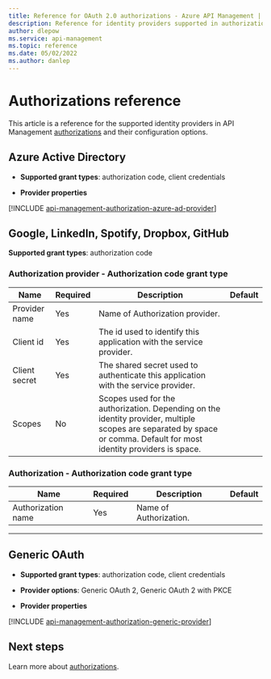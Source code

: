 ```yaml
---
title: Reference for OAuth 2.0 authorizations - Azure API Management | Microsoft Docs
description: Reference for identity providers supported in authorizations in Azure API Management. API Management authorizations manage OAuth 2.0 authorization tokens to APIs.
author: dlepow
ms.service: api-management
ms.topic: reference
ms.date: 05/02/2022
ms.author: danlep
---
```


# Authorizations reference
This article is a reference for the supported identity providers in API Management [authorizations](authorizations-overview.md) and their configuration options.

## Azure Active Directory  

* **Supported grant types**: authorization code, client credentials 

* **Provider properties**

[!INCLUDE [api-management-authorization-azure-ad-provider](../../includes/api-management-authorization-azure-ad-provider.md)]

## Google, LinkedIn, Spotify, Dropbox, GitHub   

**Supported grant types**: authorization code

### Authorization provider - Authorization code grant type
| Name | Required | Description | Default |
|---|---|---|---|
| Provider name | Yes | Name of Authorization provider. | |
| Client id | Yes | The id used to identify this application with the service provider. | |
| Client secret | Yes | The shared secret used to authenticate this application with the service provider. ||
| Scopes | No | Scopes used for the authorization. Depending on the identity provider, multiple scopes are separated by space or comma. Default for most identity providers is space. |  | 


### Authorization - Authorization code grant type
| Name | Required | Description | Default |
|---|---|---|---|
| Authorization name | Yes | Name of Authorization. |  |

--- 

## Generic OAuth  

* **Supported grant types**: authorization code, client credentials

* **Provider options**: Generic OAuth 2, Generic OAuth 2 with PKCE

* **Provider properties** 

[!INCLUDE [api-management-authorization-generic-provider](../../includes/api-management-authorization-generic-provider.md)]


## Next steps

Learn more about [authorizations](authorizations-overview.md).